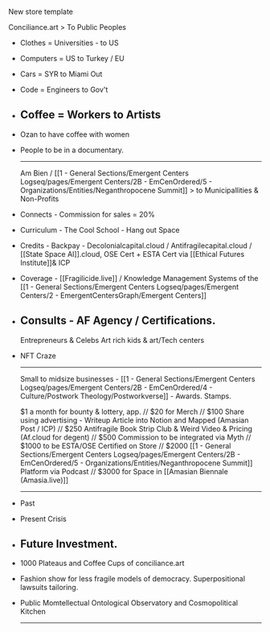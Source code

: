 New store template

Conciliance.art > To Public Peoples

- Clothes = Universities - to US
- Computers = US to Turkey / EU
- Cars = SYR to Miami Out
- Code = Engineers to Gov't
- Coffee = Workers to Artists
  ---
- Ozan to have coffee with women
- People to be in a documentary.
  
  ---
  
  Am Bien / [[1 - General Sections/Emergent Centers Logseq/pages/Emergent Centers/2B - EmCenOrdered/5 - Organizations/Entities/Neganthropocene Summit]] > to Municipallities & Non-Profits
- Connects - Commission for sales = 20%
- Curriculum - The Cool School - Hang out Space
- Credits - Backpay - Decolonialcapital.cloud / Antifragilecapital.cloud / [[State Space AI]].cloud, OSE Cert + ESTA Cert via [[Ethical Futures Institute]]& ICP
- Coverage - [[Fragilicide.live]] / Knowledge Management Systems of the [[1 - General Sections/Emergent Centers Logseq/pages/Emergent Centers/2 - EmergentCentersGraph/Emergent Centers]]
- Consults - AF Agency / Certifications.
  ---
  
  Entrepreneurs & Celebs
  Art rich kids & art/Tech centers
- NFT Craze
  
  ---
  
  Small to midsize businesses - [[1 - General Sections/Emergent Centers Logseq/pages/Emergent Centers/2B - EmCenOrdered/4 - Culture/Postwork Theology/Postworkverse]] - Awards. Stamps.
  
  $1 a month for bounty & lottery, app. // $20 for Merch // $100 Share using advertising - Writeup Article into Notion and Mapped (Amasian Post / ICP) // $250 Antifragile Book Strip Club & Weird Video & Pricing (Af.cloud for degent) // $500 Commission to be integrated via Myth  //  $1000 to be ESTA/OSE Certified on Store  // $2000 [[1 - General Sections/Emergent Centers Logseq/pages/Emergent Centers/2B - EmCenOrdered/5 - Organizations/Entities/Neganthropocene Summit]] Platform via Podcast // $3000 for Space in [[Amasian Biennale (Amasia.live)]] 
  
  ---
- Past
- Present Crisis
- Future Investment.
  ---
- 1000 Plateaus and Coffee Cups of conciliance.art
- Fashion show for less fragile models of democracy. Superpositional lawsuits tailoring.
- Public Momtellectual Ontological Observatory and Cosmopolitical Kitchen
  
  ---